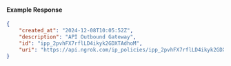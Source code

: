 <!-- Code generated for API Clients. DO NOT EDIT. -->

#### Example Response

```json
{
	"created_at": "2024-12-08T10:05:52Z",
	"description": "API Outbound Gateway",
	"id": "ipp_2pvhFX7rflLD4ikyk2GDXTAdhoM",
	"uri": "https://api.ngrok.com/ip_policies/ipp_2pvhFX7rflLD4ikyk2GDXTAdhoM"
}
```
